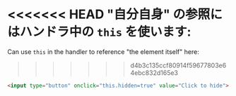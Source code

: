 <<<<<<< HEAD
"自分自身" の参照にはハンドラ中の `this` を使います:
=======
Can use `this` in the handler to reference "the element itself" here:
>>>>>>> d4b3c135ccf80914f59677803e64ebc832d165e3

```html run height=50
<input type="button" onclick="this.hidden=true" value="Click to hide">
```
